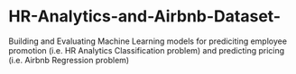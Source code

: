 # HR-Analytics-and-Airbnb-Dataset-
Building and Evaluating Machine Learning models for prediciting employee promotion (i.e. HR Analytics Classification problem) and predicting pricing (i.e. Airbnb Regression problem)
